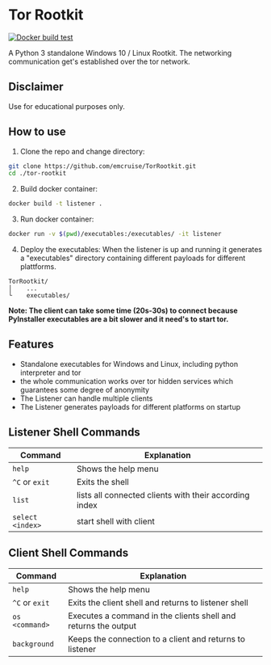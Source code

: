 # Tor Rootkit
[![Docker build test](https://github.com/emcruise/TorRootkit/actions/workflows/docker-test.yml/badge.svg)](https://github.com/emcruise/TorRootkit/actions/workflows/docker-test.yml)

A Python 3 standalone Windows 10 / Linux Rootkit. The networking communication get's established over the tor network.

## Disclaimer
Use for educational purposes only.

## How to use

1. Clone the repo and change directory:
```bash
git clone https://github.com/emcruise/TorRootkit.git
cd ./tor-rootkit
```

2. Build docker container:
```bash
docker build -t listener .
```

3. Run docker container:
```bash
docker run -v $(pwd)/executables:/executables/ -it listener
```

4. Deploy the executables:
When the listener is up and running it generates a "executables" directory containing different payloads for different plattforms.
```
TorRootkit/
│    ...
└    executables/
```

**Note: The client can take some time (20s-30s) to connect because PyInstaller executables are a bit slower and it need's to start tor.**

## Features
- Standalone executables for Windows and Linux, including python interpreter and tor
- the whole communication works over tor hidden services which guarantees some degree of anonymity
- The Listener can handle multiple clients
- The Listener generates payloads for different platforms on startup

## Listener Shell Commands
| Command | Explanation |
| ------- | ----------- |
| `help`  | Shows the help menu |
| `^C` or `exit` | Exits the shell |
| `list` | lists all connected clients with their according index |
| `select <index>` | start shell with client |

## Client Shell Commands
| Command | Explanation |
| ------- | ----------- |
| `help`  | Shows the help menu |
| `^C` or `exit` | Exits the client shell and returns to listener shell |
| `os <command>` | Executes a command in the clients shell and returns the output |
| `background` | Keeps the connection to a client and returns to listener

